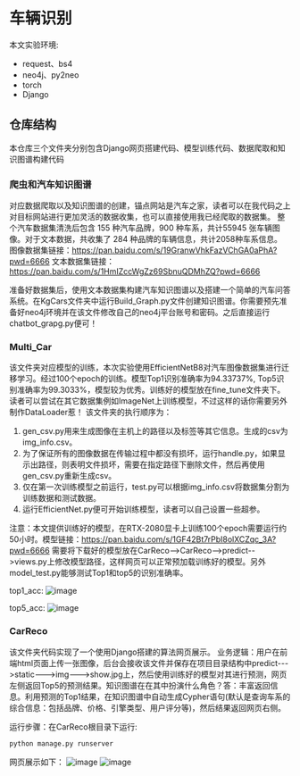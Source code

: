 # 车辆识别
本文实验环境:
* request、bs4
* neo4j、py2neo
* torch
* Django


## 仓库结构
本仓库三个文件夹分别包含Django网页搭建代码、模型训练代码、数据爬取和知识图谱构建代码

### 爬虫和汽车知识图谱
对应数据爬取以及知识图谱的创建，锚点网站是汽车之家，读者可以在我代码之上对目标网站进行更加灵活的数据收集，也可以直接使用我已经爬取的数据集。
整个汽车数据集清洗后包含 155 种汽车品牌，900 种车系，共计55945 张车辆图像。对于文本数据，共收集了 284 种品牌的车辆信息，共计2058种车系信息。
图像数据集链接：https://pan.baidu.com/s/19GranwVhkFazVChGA0aPhA?pwd=6666 
文本数据集链接：https://pan.baidu.com/s/1HmIZccWgZz69SbnuQDMhZQ?pwd=6666

准备好数据集后，使用文本数据集构建汽车知识图谱以及搭建一个简单的汽车问答系统。在KgCars文件夹中运行Build_Graph.py文件创建知识图谱。你需要预先准备好neo4j环境并在该文件修改自己的neo4j平台账号和密码。之后直接运行chatbot_grapg.py便可！

### Multi_Car
该文件夹对应模型的训练，本次实验使用EfficientNetB8对汽车图像数据集进行迁移学习。经过100个epoch的训练。模型Top1识别准确率为94.33737%, Top5识别准确率为99.3033%，模型较为优秀。训练好的模型放在fine_tune文件夹下。读者可以尝试在其它数据集例如ImageNet上训练模型，不过这样的话你需要另外制作DataLoader惹！
该文件夹的执行顺序为：
1. gen_csv.py用来生成图像在主机上的路径以及标签等其它信息。生成的csv为img_info.csv。
2. 为了保证所有的图像数据在传输过程中都没有损坏，运行handle.py，如果显示出路径，则表明文件损坏，需要在指定路径下删除文件，然后再使用gen_csv.py重新生成csv。
3. 仅在第一次训练模型之前运行，test.py可以根据img_info.csv将数据集分割为训练数据和测试数据。
4. 运行EfficientNet.py便可开始训练模型，读者可以自己设置一些超参。

注意：本文提供训练好的模型，在RTX-2080显卡上训练100个epoch需要运行约50小时。模型链接：https://pan.baidu.com/s/1GF42Bt7rPbI8olXCZqc_3A?pwd=6666 需要将下载好的模型放在CarReco-->CarReco-->predict-->views.py上修改模型路径，这样网页可以正常预加载训练好的模型。另外model_test.py能够测试Top1和top5的识别准确率。

top1_acc:
![image](https://github.com/Fanzweig/Car-identification/blob/main/images/top1.png)


top5_acc:
![image](https://github.com/Fanzweig/Car-identification/blob/main/images/top5.png)
### CarReco
该文件夹代码实现了一个使用Django搭建的算法网页展示。
业务逻辑：用户在前端html页面上传一张图像，后台会接收该文件并保存在项目目录结构中predict--->static--->img--->show.jpg上，然后使用训练好的模型对其进行预测，网页左侧返回Top5的预测结果。知识图谱在在其中扮演什么角色？答：丰富返回信息。利用预测的Top1结果，在知识图谱中自动生成Cypher语句(默认是查询车系的综合信息：包括品牌、价格、引擎类型、用户评分等)，然后结果返回网页右侧。

运行步骤：在CarReco根目录下运行:

```python
python manage.py runserver
```

网页展示如下：
![image](https://github.com/Fanzweig/Car-identification/blob/main/images/web_show1.jpg)
![image](https://github.com/Fanzweig/Car-identification/blob/main/images/web_show2.jpg)



